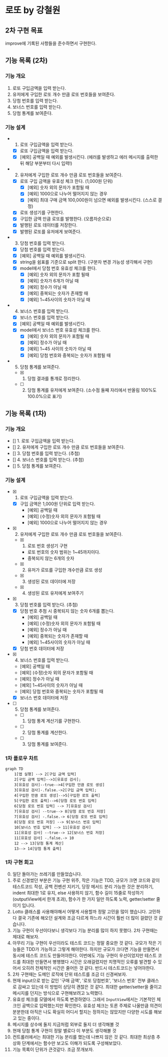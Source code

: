 # 로또 by 강철원

## 2차 구현 목표

improve에 기록된 사항들을 준수하면서 구현한다.

## 기능 목록 (2차)

### 기능 개요

1. 로또 구입금액을 입력 받는다.
2. 유저에게 구입한 로또 개수 만큼 로또 번호들을 보여준다.
3. 당첨 번호를 입력 받는다.
4. 보너스 번호를 입력 받는다.
5. 당첨 통계를 보여준다.

### 기능 설계

- 1. 로또 구입금액을 입력 받는다.

  - [x] 로또 구입금액을 입력 받는다.
  - [x] [예외] 공백일 때 예외를 발생시킨다. (에러를 발생하고 에러 메시지를 출력한 뒤 해당 부분부터 다시 입력!)

- 2. 유저에게 구입한 로또 개수 만큼 로또 번호들을 보여준다.

  - [x] 로또 구입 금액을 유효성 체크 한다. (1,000원 단위)
    - [x] [예외] 숫자 외의 문자가 포함될 때
    - [x] [예외] 1000으로 나누어 떨어지지 않는 경우
    - [x] [예외] 최대 구매 금액 100,000원이 넘으면 예외를 발생시킨다. (스스로 결정)
  - [x] 로또 생성기를 구현한다.
  - [x] 구입한 금액 만큼 로또를 발행한다. (오름차순으로)
  - [x] 발행된 로또 데이터를 저장한다.
  - [x] 발행된 로또를 유저에게 보여준다.

- 3. 당첨 번호를 입력 받는다.

  - [x] 당첨 번호를 입력 받는다.
  - [x] [예외] 공백일 때 예외를 발생시킨다.
  - [x] string을 쉼표를 기준으로 split 한다. (구분자 변경 가능성 생각해서 구현)
  - [x] model에서 당첨 번호 유효성 체크를 한다.
    - [x] [예외] 숫자 외의 문자가 포함 될때
    - [x] [예외] 숫자가 6개가 아닐 때
    - [x] [예외] 정수가 아닐 때
    - [x] [예외] 중복되는 숫자가 존재할 때
    - [x] [예외] 1~45사이의 숫자가 아닐 때

- 4.  보너스 번호를 입력 받는다.

  - [x] 보너스 번호를 입력 받는다.
  - [x] [예외] 공백일 때 예외를 발생시킨다.
  - [x] model에서 보너스 번호 유효성 체크를 한다.
    - [x] [예외] 숫자 외의 문자가 포함될 때
    - [x] [예외] 정수가 아닐 때
    - [x] [예외] 1~45 사이의 숫자가 아닐 때
    - [x] [예외] 당첨 번호와 중복되는 숫자가 포함될 때

- 5. 당첨 통계를 보여준다.
  - [x] 1. 당첨 결과를 통걔로 정리한다.
  - [ ] 2. 당첨 통계를 유저에게 보여준다. (소수점 둘째 자리에서 반올림 100%도 100.0%으로 표기)

## 기능 목록 (1차)

### 기능 개요

- [] 1. 로또 구입금액을 입력 받는다.
- [] 2. 유저에게 구입한 로또 개수 만큼 로또 번호들을 보여준다.
- [] 3. 당첨 번호를 입력 받는다. (추첨)
- [] 4. 보너스 번호를 입력 받는다. (추첨)
- [] 5. 당첨 통계를 보여준다.

### 기능 설계

- [x] 1.  로또 구입금액을 입력 받는다.

  - [x] 구입 금액은 1,000원 단위로 입력 받는다.
    - [예외] 공백일 때
    - [예외] (수정)숫자 외의 문자가 포함될 때
    - [예외] 1000으로 나누어 떨어지지 않는 경우

- [x] 2. 유저에게 구입한 로또 개수 만큼 로또 번호들을 보여준다.

  - [x] 1. 로또 번호 생성기 구현
    - 로또 번호의 숫자 범위는 1~45까지이다.
    - 중복되지 않는 6개의 숫자
  - [x] 2. 유저가 로또를 구입한 개수만큼 로또 생성
  - [x] 3. 생성된 로또 데이터에 저장
  - [x] 4. 생성된 로또 유저에게 보여주기

- [x] 3. 당첨 번호를 입력 받는다. (추첨)

  - [x] 당첨 번호 추첨 시 중복되지 않는 숫자 6개를 뽑는다.
    - [예외] 공백일 때
    - [예외] (수정)숫자 외의 문자가 포함될 때
    - [예외] 정수가 아닐 때
    - [예외] 중복되는 숫자가 존재할 때
    - [예외] 1~45사이의 숫자가 아닐 때
  - [x] 당첨 번호 데이터에 저장

- [x] 4. 보너스 번호를 입력 받는다.

  - [예외] 공백일 때
  - [예외] (수정)숫자 외의 문자가 포함될 때
  - [예외] 정수가 아닐 때
  - [예외] 1~45사이의 숫자가 아닐 때
  - [예외] 당첨 번호와 중복되는 숫자가 포함될 때
  - [x] 보너스 번호 데이터에 저장

- [ ] 5. 당첨 통계를 보여준다.
  - [ ] 1. 당첨 통계 계산기를 구현한다.
  - [ ] 2. 당첨 통계를 계산한다.
  - [ ] 3. 당첨 통계를 보여준다.

### 1차 플로우 차트

```mermaid
graph TD
    1[앱 실행] --> 2[구입 금액 입력]
    2[구입 금액 입력]-->3[유효성 검사];
    3[유효성 검사]--true-->4[구입한 만큼 로또 생성]
    3[유효성 검사]-.false.->2[구입 금액 입력];
    4[구입한 만큼 로또 생성]-->5[구입한 로또 출력]
    5[구입한 로또 출력]-->6[당첨 로또 번호 입력]
    6[당첨 로또 번호 입력] --> 7[유효성 검사]
    7[유효성 검사] --true--> 8[당첨 로또 번호 저장]
    7[유효성 검사] -.false.-> 6[당첨 로또 번호 입력]
    8[당첨 로또 번호 저장] --> 9[보너스 번호 입력]
    10[보너스 번호 입력] --> 11[유효성 검사]
    11[유효성 검사] --true--> 12[보너스 번호 저장]
    11[유효성 검사] -.false.-> 10
    12 --> 13[당첨 통계 계산]
    13--> 14[당첨 통계 출력]
```

### 1차 구현 회고

0. 일단 돌아가는 쓰레기를 만들었습니다.
1. 주로 신경썼던 부분은 기능 구현 위주, 작은 기능은 TDD, 규모가 크면 코드와 같이 테스트코드 작성, 공백 컨벤션 지키기, 당장 메서드 분리 가능한 것은 분리하기, indent 최대한 1로 유지, else 사용하지 않기, 함수 길이 15줄로 작성하기(outputView에서 한개 초과), 함수가 한 가지 일만 하도록 노력, getter/setter 줄이기 입니다.
2. Lotto 클래스를 사용해야해서 어떻게 사용할까 정말 고민을 많이 했습니다. 고민하다 결국 기존에 해오던 설계와 조금 다르게 하느라 시간이 훨씬 더 많이 걸렸던 것 같습니다.
3. 기능 구현이 우선이다보니 생각보다 기능 분리를 많이 하지 못했다. 2차 구현때는 제대로 해보자.
4. 아무리 기능 구현이 우선이라도 테스트 코드는 정말 중요한 것 같다. 규모가 작은 기능들은 TDD가 가능하고 그렇게 해야한다. 하지만 규모가 크다면 기능을 만들면서 동시에 테스트 코드도 만들어야한다. 이번에도 기능 구현이 우선이었지만 테스트 코드를 최대한 만들면서 병행했다 시간은 오래걸렸지만 치명적인 오류를 발견할 수 있어서 오히려 전체적인 시간은 줄어든 것 같다. 반드시 테스트코드는 넣어야한다.
5. 2차 구현때는 도메인 로직에 단위 테스트를 조금 더 신경써보자.
6. 현재 input으로 받는 값인 '구매 금액', '로또 당첨번호', '보너스 번호' 전부 클래스로 감싸고 있는데 이 방법이 상당히 괜찮은 것 같다. 최대한 getter/setter을 줄이고 메시지를 던지는 방식으로 구현해보려고 노력했다.
7. 유효성 체크를 모델에서 하도록 변경하였다. 그래서 `InputView`에서는 기본적인 체크인 공백으로 입력했는지만 확인한다. 유효성 체크는 토론 주제로 나올만큼 의견이 분분한데 아직은 나도 확실히 어디서 할지는 정하지는 않았지만 다양한 시도를 해보고 있는 중이다.
8. 메시지를 상수에 둘지 지금처럼 외부로 둘지 더 생각해볼 것
9. 현재 당첨 통계 구현이 정말 별로다 이 부분도 생각해볼 것
10. 컨트롤러에서는 최대한 기능 분리를 했는데 나쁘지 않은 것 같다. 최대한 최상층 추상화 단계에서는 함수만 보고도 이해가 되도록 구성해보았다.
11. 기능 목록이 단위가 큰것같다. 조금 쪼개보자.

